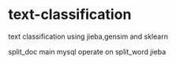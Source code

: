 # text-classification
text classification  using jieba,gensim and sklearn


split_doc  main
mysql operate on 
split_word  jieba 